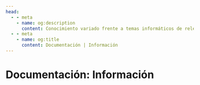 ```yaml
---
head:
  - - meta
    - name: og:description
      content: Conocimiento variado frente a temas informáticos de relevancia e interés.
  - - meta
    - name: og:title
      content: Documentación | Información
---
```

<script setup lang="ts">
import Woaos from '@theme/components/categoria.vue';
import { categoria0 } from './categorias.ts';
</script>

# Documentación: Información

<Woaos :links="categoria0" />